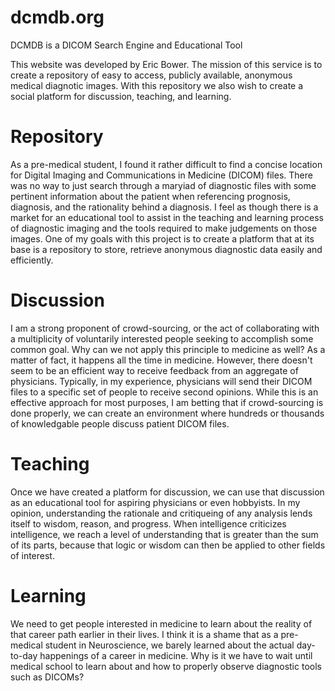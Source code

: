 dcmdb.org
==========

DCMDB is a DICOM Search Engine and Educational Tool

This website was developed by Eric Bower.  The mission of this service is to create a repository of easy to access, publicly available, anonymous medical diagnotic images.  With this repository we also wish to create a social platform for discussion, teaching, and learning.

Repository
==========

As a pre-medical student, I found it rather difficult to find a concise location for Digital Imaging and Communications in Medicine (DICOM) files.  There was no way to just search through a maryiad of diagnostic files with some pertinent information about the patient when referencing prognosis, diagnosis, and the rationality behind a diagnosis.  I feel as though there is a market for an educational tool to assist in the teaching and learning process of diagnostic imaging and the tools required to make judgements on those images.  One of my goals with this project is to create a platform that at its base is a repository to store, retrieve anonymous diagnostic data easily and efficiently.

Discussion
==========

I am a strong proponent of crowd-sourcing, or the act of collaborating with a multiplicity of voluntarily interested people seeking to accomplish some common goal.  Why can we not apply this principle to medicine as well?  As a matter of fact, it happens all the time in medicine.  However, there doesn't seem to be an efficient way to receive feedback from an aggregate of physicians.  Typically, in my experience, physicians will send their DICOM files to a specific set of people to receive second opinions.  While this is an effective approach for most purposes, I am betting that if crowd-sourcing is done properly, we can create an environment where hundreds or thousands of knowledgable people discuss patient DICOM files.

Teaching
==========

Once we have created a platform for discussion, we can use that discussion as an educational tool for aspiring physicians or even hobbyists.  In my opinion, understanding the rationale and critiqueing of any analysis lends itself to wisdom, reason, and progress.  When intelligence criticizes intelligence, we reach a level of understanding that is greater than the sum of its parts, because that logic or wisdom can then be applied to other fields of interest.

Learning
==========

We need to get people interested in medicine to learn about the reality of that career path earlier in their lives.  I think it is a shame that as a pre-medical student in Neuroscience, we barely learned about the actual day-to-day happenings of a career in medicine.  Why is it we have to wait until medical school to learn about and how to properly observe diagnostic tools such as DICOMs?

